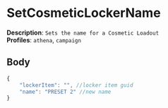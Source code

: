 # SetCosmeticLockerName

**Description**: `Sets the name for a Cosmetic Loadout` \
**Profiles**: `athena`, `campaign`

## Body
```js
{
    "lockerItem": "", //locker item guid
    "name": "PRESET 2" //new name
}
```
